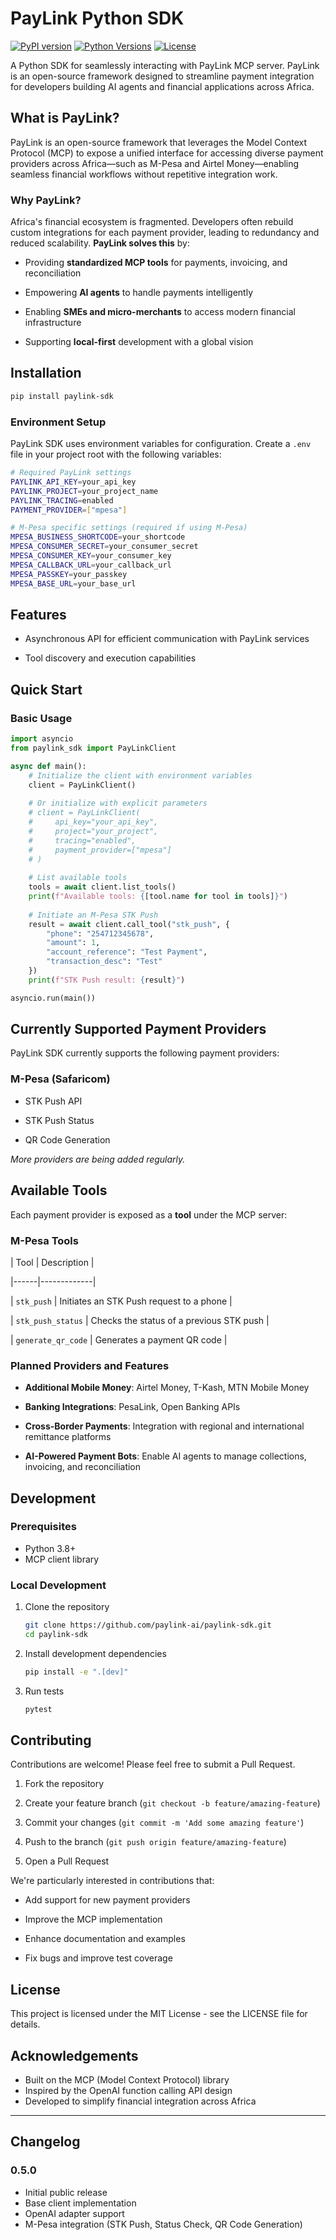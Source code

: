 
# PayLink Python SDK

[![PyPI version](https://img.shields.io/pypi/v/paylink-sdk.svg)](https://pypi.org/project/paylink-sdk/)
[![Python Versions](https://img.shields.io/pypi/pyversions/paylink-sdk.svg)](https://pypi.org/project/paylink-sdk/)
[![License](https://img.shields.io/github/license/paylink-ai/paylink-sdk.svg)](https://github.com/paylink-ai/paylink-sdk/blob/main/LICENSE)

A Python SDK for seamlessly interacting with PayLink MCP server. PayLink is an open-source framework designed to streamline payment integration for developers building AI agents and financial applications across Africa.

## What is PayLink?

PayLink is an open-source framework that leverages the Model Context Protocol (MCP) to expose a unified interface for accessing diverse payment providers across Africa—such as M-Pesa and Airtel Money—enabling seamless financial workflows without repetitive integration work.

### Why PayLink?

Africa's financial ecosystem is fragmented. Developers often rebuild custom integrations for each payment provider, leading to redundancy and reduced scalability. **PayLink solves this** by:

* Providing **standardized MCP tools** for payments, invoicing, and reconciliation

* Empowering **AI agents** to handle payments intelligently

* Enabling **SMEs and micro-merchants** to access modern financial infrastructure

* Supporting **local-first** development with a global vision

  

## Installation

```bash
pip install paylink-sdk
```

### Environment Setup

PayLink SDK uses environment variables for configuration. Create a `.env` file in your project root with the following variables:

```bash
# Required PayLink settings
PAYLINK_API_KEY=your_api_key
PAYLINK_PROJECT=your_project_name
PAYLINK_TRACING=enabled
PAYMENT_PROVIDER=["mpesa"]

# M-Pesa specific settings (required if using M-Pesa)
MPESA_BUSINESS_SHORTCODE=your_shortcode
MPESA_CONSUMER_SECRET=your_consumer_secret
MPESA_CONSUMER_KEY=your_consumer_key
MPESA_CALLBACK_URL=your_callback_url
MPESA_PASSKEY=your_passkey
MPESA_BASE_URL=your_base_url
```

## Features

  

- Asynchronous API for efficient communication with PayLink services

- Tool discovery and execution capabilities

  

## Quick Start

### Basic Usage

```python
import asyncio
from paylink_sdk import PayLinkClient

async def main():
    # Initialize the client with environment variables
    client = PayLinkClient()
    
    # Or initialize with explicit parameters
    # client = PayLinkClient(
    #     api_key="your_api_key",
    #     project="your_project",
    #     tracing="enabled",
    #     payment_provider=["mpesa"]
    # )
    
    # List available tools
    tools = await client.list_tools()
    print(f"Available tools: {[tool.name for tool in tools]}")
    
    # Initiate an M-Pesa STK Push
    result = await client.call_tool("stk_push", {
        "phone": "254712345678",
        "amount": 1,
        "account_reference": "Test Payment",
        "transaction_desc": "Test"
    })
    print(f"STK Push result: {result}")

asyncio.run(main())
```

  



  

## Currently Supported Payment Providers

  

PayLink SDK currently supports the following payment providers:

  

### M-Pesa (Safaricom)

- STK Push API

- STK Push Status

- QR Code Generation

  

*More providers are being added regularly.*

  

## Available Tools

  

Each payment provider is exposed as a **tool** under the MCP server:

  

### M-Pesa Tools

  

| Tool | Description |

|------|-------------|

| `stk_push` | Initiates an STK Push request to a phone |

| `stk_push_status` | Checks the status of a previous STK push |

| `generate_qr_code` | Generates a payment QR code |

  

### Planned Providers and Features

  

*  **Additional Mobile Money**: Airtel Money, T-Kash, MTN Mobile Money

*  **Banking Integrations**: PesaLink, Open Banking APIs

*  **Cross-Border Payments**: Integration with regional and international remittance platforms

*  **AI-Powered Payment Bots**: Enable AI agents to manage collections, invoicing, and reconciliation

  

## Development

### Prerequisites

- Python 3.8+
- MCP client library

### Local Development

1. Clone the repository
   ```bash
   git clone https://github.com/paylink-ai/paylink-sdk.git
   cd paylink-sdk
   ```

2. Install development dependencies
   ```bash
   pip install -e ".[dev]"
   ```

3. Run tests
   ```bash
   pytest
   ```

  


  

## Contributing

  

Contributions are welcome! Please feel free to submit a Pull Request.

  

1. Fork the repository

2. Create your feature branch (`git checkout -b feature/amazing-feature`)

3. Commit your changes (`git commit -m 'Add some amazing feature'`)

4. Push to the branch (`git push origin feature/amazing-feature`)

5. Open a Pull Request

  

We're particularly interested in contributions that:

- Add support for new payment providers

- Improve the MCP implementation

- Enhance documentation and examples

- Fix bugs and improve test coverage

  

## License

  

This project is licensed under the MIT License - see the LICENSE file for details.

  

## Acknowledgements

- Built on the MCP (Model Context Protocol) library
- Inspired by the OpenAI function calling API design
- Developed to simplify financial integration across Africa

  

---

  

## Changelog

### 0.5.0
- Initial public release
- Base client implementation
- OpenAI adapter support
- M-Pesa integration (STK Push, Status Check, QR Code Generation)